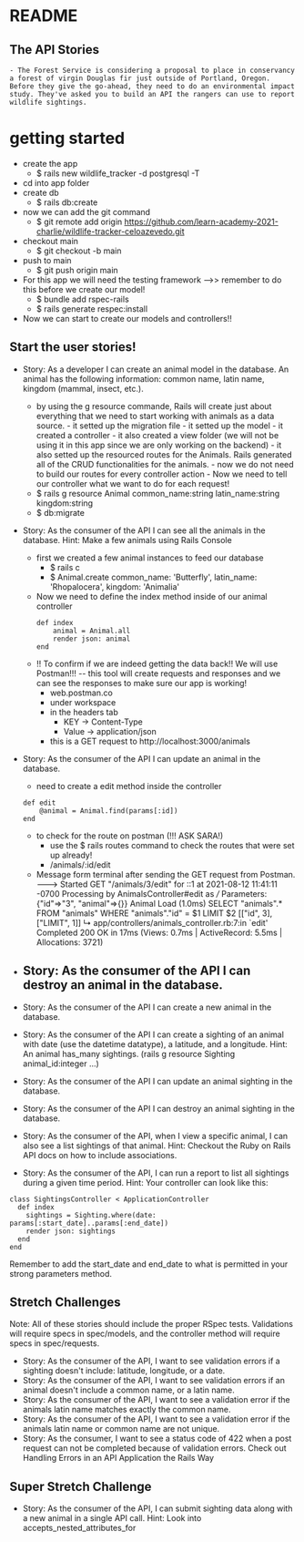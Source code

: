 # README

## The API Stories
    - The Forest Service is considering a proposal to place in conservancy a forest of virgin Douglas fir just outside of Portland, Oregon. Before they give the go-ahead, they need to do an environmental impact study. They've asked you to build an API the rangers can use to report wildlife sightings.

# getting started
- create the app
    - $ rails new wildlife_tracker -d postgresql -T
- cd into app folder
- create db
    - $ rails db:create
- now we can add the git command
    - $ git remote add origin https://github.com/learn-academy-2021-charlie/wildlife-tracker-celoazevedo.git
- checkout main
    - $ git checkout -b main
- push to main
    - $ git push origin main
- For this app we will need the testing framework  -->> remember to do this before we create our model!
    - $ bundle add rspec-rails
    - $ rails generate respec:install
- Now we can start to create our models and controllers!!

## Start the user stories!

- Story: As a developer I can create an animal model in the database. An animal has the following information: common name, latin name, kingdom (mammal, insect, etc.).
    - by using the g resource commande, Rails will create just about everything that we need to start working with animals as a data source. 
            - it setted up the migration file
            - it setted up the model
            - it created a controller
            - it also created a view folder (we will not be using it in this app since we are only working on the backend)
            - it also setted up the resourced routes for the Animals. Rails generated all of the CRUD functionalities for the animals.
                - now we do not need to build our routes for every controller action
            - Now we need to tell our controller what we want to do for each request!
    - $ rails g resource Animal common_name:string latin_name:string kingdom:string
    - $ db:migrate
- Story: As the consumer of the API I can see all the animals in the database.
Hint: Make a few animals using Rails Console
    - first we created a few animal instances to feed our database
        - $ rails c
        - $ Animal.create common_name: 'Butterfly', latin_name: 'Rhopalocera', kingdom: 'Animalia'
    - Now we need to define the index method inside of our animal controller
        ```
        def index
            animal = Animal.all
            render json: animal
        end
        ```
    - !! To confirm if we are indeed getting the data back!! We will use Postman!!! -- this tool will create requests and responses and we can see the responses to make sure our app is working!
        - web.postman.co
        - under workspace 
        - in the headers tab
            - KEY -> Content-Type
            - Value -> application/json
        - this is a GET request to 
            http://localhost:3000/animals

- Story: As the consumer of the API I can update an animal in the database.
    - need to create a edit method inside the controller
    ```
    def edit
        @animal = Animal.find(params[:id])
    end
    ```
    - to check for the route on postman (!!! ASK SARA!)
        - use the $ rails routes command to check the routes that were set up already! 
        - /animals/:id/edit
    - Message form terminal after sending the GET request from Postman. --->  Started GET "/animals/3/edit" for ::1 at 2021-08-12 11:41:11 -0700
    Processing by AnimalsController#edit as */*
    Parameters: {"id"=>"3", "animal"=>{}}
    Animal Load (1.0ms)  SELECT "animals".* FROM "animals" WHERE "animals"."id" = $1 LIMIT $2  [["id", 3], ["LIMIT", 1]]
    ↳ app/controllers/animals_controller.rb:7:in `edit'
    Completed 200 OK in 17ms (Views: 0.7ms | ActiveRecord: 5.5ms | Allocations: 3721)

- Story: As the consumer of the API I can destroy an animal in the database.
    - 
- Story: As the consumer of the API I can create a new animal in the database.
- Story: As the consumer of the API I can create a sighting of an animal with date (use the datetime datatype), a latitude, and a longitude.
Hint: An animal has_many sightings. (rails g resource Sighting animal_id:integer ...)
- Story: As the consumer of the API I can update an animal sighting in the database.
- Story: As the consumer of the API I can destroy an animal sighting in the database.
- Story: As the consumer of the API, when I view a specific animal, I can also see a list sightings of that animal.
Hint: Checkout the Ruby on Rails API docs on how to include associations.
- Story: As the consumer of the API, I can run a report to list all sightings during a given time period.
Hint: Your controller can look like this:
```
class SightingsController < ApplicationController
  def index
    sightings = Sighting.where(date: params[:start_date]..params[:end_date])
    render json: sightings
  end
end
```
Remember to add the start_date and end_date to what is permitted in your strong parameters method.

## Stretch Challenges
Note: All of these stories should include the proper RSpec tests. Validations will require specs in spec/models, and the controller method will require specs in spec/requests.

- Story: As the consumer of the API, I want to see validation errors if a sighting doesn't include: latitude, longitude, or a date.
- Story: As the consumer of the API, I want to see validation errors if an animal doesn't include a common name, or a latin name.
- Story: As the consumer of the API, I want to see a validation error if the animals latin name matches exactly the common name.
- Story: As the consumer of the API, I want to see a validation error if the animals latin name or common name are not unique.
- Story: As the consumer, I want to see a status code of 422 when a post request can not be completed because of validation errors.
Check out Handling Errors in an API Application the Rails Way

## Super Stretch Challenge
- Story: As the consumer of the API, I can submit sighting data along with a new animal in a single API call.
Hint: Look into accepts_nested_attributes_for
